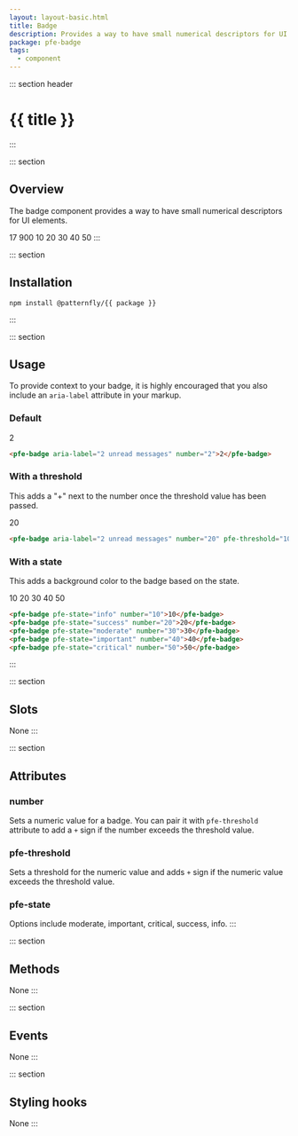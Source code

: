 ```yaml
---
layout: layout-basic.html
title: Badge
description: Provides a way to have small numerical descriptors for UI elements
package: pfe-badge
tags:
  - component
---
```

<script type="module" src="/node_modules/@patternfly/{{ package }}/dist/{{ package }}.min.js"></script>

::: section header
# {{ title }}
:::

::: section
## Overview
The badge component provides a way to have small numerical descriptors for UI elements.

<pfe-badge number="17">17</pfe-badge>
<pfe-badge number="900" pfe-threshold="100">900</pfe-badge> 
<pfe-badge pfe-state="info" number="10">10</pfe-badge>
<pfe-badge pfe-state="success" number="20">20</pfe-badge>
<pfe-badge pfe-state="moderate" number="30">30</pfe-badge>
<pfe-badge pfe-state="important" number="40">40</pfe-badge>
<pfe-badge pfe-state="critical" number="50">50</pfe-badge>
:::

::: section
## Installation

```shell
npm install @patternfly/{{ package }}
```
:::

::: section
## Usage
To provide context to your badge, it is highly encouraged that you also include an `aria-label` attribute in your markup.

### Default
<pfe-badge aria-label="2 unread messages" number="2">2</pfe-badge>
```html
<pfe-badge aria-label="2 unread messages" number="2">2</pfe-badge>
```

### With a threshold
This adds a "+" next to the number once the threshold value has been passed.

<pfe-badge aria-label="2 unread messages" number="20" pfe-threshold="10">20</pfe-badge>

```html
<pfe-badge aria-label="2 unread messages" number="20" pfe-threshold="10">20</pfe-badge>
```

### With a state
This adds a background color to the badge based on the state.

<pfe-badge pfe-state="info" number="10">10</pfe-badge>
<pfe-badge pfe-state="success" number="20">20</pfe-badge>
<pfe-badge pfe-state="moderate" number="30">30</pfe-badge>
<pfe-badge pfe-state="important" number="40">40</pfe-badge>
<pfe-badge pfe-state="critical" number="50">50</pfe-badge>

```html
<pfe-badge pfe-state="info" number="10">10</pfe-badge>
<pfe-badge pfe-state="success" number="20">20</pfe-badge>
<pfe-badge pfe-state="moderate" number="30">30</pfe-badge>
<pfe-badge pfe-state="important" number="40">40</pfe-badge>
<pfe-badge pfe-state="critical" number="50">50</pfe-badge>
```
:::

::: section
## Slots
None
:::

::: section
## Attributes
### number
Sets a numeric value for a badge. You can pair it with `pfe-threshold` attribute to add a `+` sign if the number exceeds the threshold value.

### pfe-threshold
Sets a threshold for the numeric value and adds `+` sign if the numeric value exceeds the threshold value.

### pfe-state
Options include moderate, important, critical, success, info. 
:::

::: section
## Methods
None
:::

::: section
## Events
None
:::

::: section
## Styling hooks
None
:::